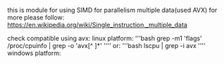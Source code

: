 this is module for using SIMD for parallelism multiple data(used AVX)
for more please follow:
https://en.wikipedia.org/wiki/Single_instruction,_multiple_data

check compatible using avx:
linux platform:
'''bash
grep -m1 'flags' /proc/cpuinfo | grep -o 'avx[^ ]\*'
''''
or:
'''bash
lscpu | grep -i avx
''''
windows platform:
